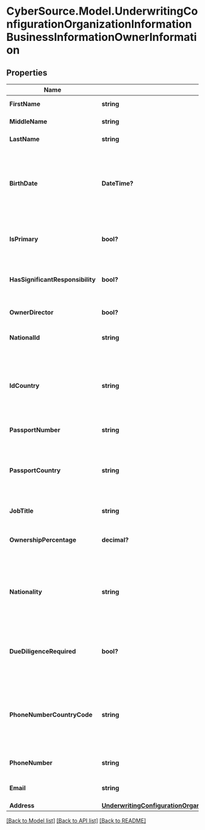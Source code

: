 # CyberSource.Model.UnderwritingConfigurationOrganizationInformationBusinessInformationOwnerInformation
## Properties

Name | Type | Description | Notes
------------ | ------------- | ------------- | -------------
**FirstName** | **string** | Owner&#39;s first name | 
**MiddleName** | **string** | Owner&#39;s middle name | [optional] 
**LastName** | **string** | Owner&#39;s last name | 
**BirthDate** | **DateTime?** | Owner&#39;s date of birth. Format: YYYY-MM-DD Example 2016-08-11 equals August 11, 2016 | 
**IsPrimary** | **bool?** | Primary Owner or Non-Primary Owner | 
**HasSignificantResponsibility** | **bool?** | If not an owner, is the user a Control Person | 
**OwnerDirector** | **bool?** | Is the owner a Director as well? | [optional] 
**NationalId** | **string** | Identification value from ID document | 
**IdCountry** | **string** | Country of the ID document. Two character country code, ISO 3166-1 alpha-2. | [optional] 
**PassportNumber** | **string** | Passport Number | [optional] 
**PassportCountry** | **string** | Passport Country. Two character country code, ISO 3166-1 alpha-2. | [optional] 
**JobTitle** | **string** | Owner&#39;s Job Title | [optional] 
**OwnershipPercentage** | **decimal?** | Percentage of the company that owner owns | 
**Nationality** | **string** | Country of origin for the owner. Two character country code, ISO 3166-1 alpha-2. | 
**DueDiligenceRequired** | **bool?** | Indicates if due diligence checks should be run for this owner | 
**PhoneNumberCountryCode** | **string** | Phone number country. Two character country code, ISO 3166-1 alpha-2. | 
**PhoneNumber** | **string** | Owner&#39;s phone number | 
**Email** | **string** | Email address for Owner | 
**Address** | [**UnderwritingConfigurationOrganizationInformationBusinessInformationAddress1**](UnderwritingConfigurationOrganizationInformationBusinessInformationAddress1.md) |  | [optional] 

[[Back to Model list]](../README.md#documentation-for-models) [[Back to API list]](../README.md#documentation-for-api-endpoints) [[Back to README]](../README.md)

